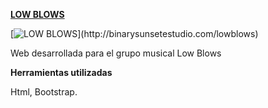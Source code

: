 **[LOW BLOWS](http://binarysunsetestudio.com/lowblows)**

[![LOW BLOWS](http://binarysunsetestudio.com/ext_img/lowblows.PNG")](http://binarysunsetestudio.com/lowblows)

Web desarrollada para el grupo musical Low Blows

**Herramientas utilizadas**

Html, Bootstrap.

